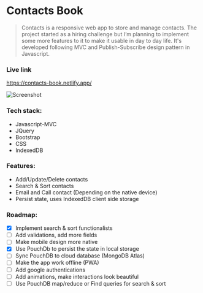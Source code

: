 # Contacts Book

> Contacts is a responsive web app to store and manage contacts. The
> project started as a hiring challenge but I’m planning to implement
> some more features to it to make it usable in day to day life. It's developed following MVC and Publish-Subscribe design pattern in Javascript.

### Live link

https://contacts-book.netlify.app/

![Screenshot](https://res.cloudinary.com/dracarys/image/upload/contacts_book.png)

### Tech stack:

- Javascript-MVC
- JQuery
- Bootstrap
- CSS
- IndexedDB

### Features:

- Add/Update/Delete contacts
- Search & Sort contacts
- Email and Call contact (Depending on the native device)
- Persist state, uses IndexedDB client side storage

### Roadmap:

 - [x] Implement search & sort functionalists
 - [ ] Add validations, add more fields
 - [ ] Make mobile design more native
 - [x] Use PouchDb to persist the state in local storage
 - [ ] Sync PouchDB to cloud database (MongoDB Atlas)
 - [ ] Make the app work offline (PWA)
 - [ ] Add google authentications
 - [ ] Add animations, make interactions look beautiful
 - [ ] Use PouchDB map/reduce or Find queries for search & sort
